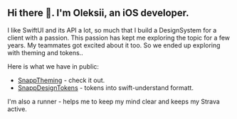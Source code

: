 ## Hi there 👋. I'm Oleksii, an iOS developer.

I like SwiftUI and its API a lot, so much that I build a DesignSystem for a client with a passion. This passion has kept me exploring the topic for a few years. My teammates got excited about it too. So we ended up exploring with theming and tokens..

Here is what we have in public: 
- [SnappTheming](https://github.com/Snapp-Mobile/SnappTheming) - check it out.
- [SnappDesignTokens](https://github.com/Snapp-Mobile/SnappDesignTokens) - tokens into swift-understand formatt.

I'm also a runner - helps me to keep my mind clear and keeps my Strava active. 
<!--
<a rel="me" href="https://mastodon.social/@OleksiiKolomiiets">Mastodon</a>
-->
